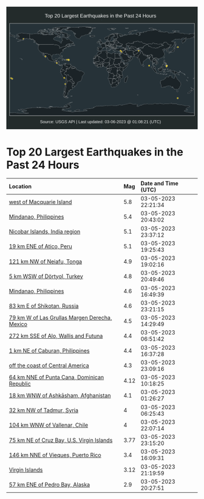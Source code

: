 ![Map](./map.png)

# Top 20 Largest Earthquakes in the Past 24 Hours

| Location | Mag | Date and Time (UTC) |
|:---|:---|:---|
| [west of Macquarie Island](https://earthquake.usgs.gov/earthquakes/eventpage/us7000jhir) | 5.8 | 03-05-2023 22:21:34 |
| [Mindanao, Philippines](https://earthquake.usgs.gov/earthquakes/eventpage/us7000jhi6) | 5.4 | 03-05-2023 20:43:02 |
| [Nicobar Islands, India region](https://earthquake.usgs.gov/earthquakes/eventpage/us7000jhj3) | 5.1 | 03-05-2023 23:37:12 |
| [19 km ENE of Atico, Peru](https://earthquake.usgs.gov/earthquakes/eventpage/us7000jhhu) | 5.1 | 03-05-2023 19:25:43 |
| [121 km NW of Neiafu, Tonga](https://earthquake.usgs.gov/earthquakes/eventpage/us7000jhhp) | 4.9 | 03-05-2023 19:02:16 |
| [5 km WSW of Dörtyol, Turkey](https://earthquake.usgs.gov/earthquakes/eventpage/us7000jhi7) | 4.8 | 03-05-2023 20:49:46 |
| [Mindanao, Philippines](https://earthquake.usgs.gov/earthquakes/eventpage/us7000jhhc) | 4.6 | 03-05-2023 16:49:39 |
| [83 km E of Shikotan, Russia](https://earthquake.usgs.gov/earthquakes/eventpage/us7000jhj0) | 4.6 | 03-05-2023 23:21:15 |
| [79 km W of Las Grullas Margen Derecha, Mexico](https://earthquake.usgs.gov/earthquakes/eventpage/us7000jhgu) | 4.5 | 03-05-2023 14:29:49 |
| [272 km SSE of Alo, Wallis and Futuna](https://earthquake.usgs.gov/earthquakes/eventpage/us7000jhfm) | 4.4 | 03-05-2023 06:51:42 |
| [1 km NE of Caburan, Philippines](https://earthquake.usgs.gov/earthquakes/eventpage/us7000jhh9) | 4.4 | 03-05-2023 16:37:28 |
| [off the coast of Central America](https://earthquake.usgs.gov/earthquakes/eventpage/us7000jhiw) | 4.3 | 03-05-2023 23:09:16 |
| [64 km NNE of Punta Cana, Dominican Republic](https://earthquake.usgs.gov/earthquakes/eventpage/pr2023064000) | 4.12 | 03-05-2023 10:18:25 |
| [18 km WNW of Ashkāsham, Afghanistan](https://earthquake.usgs.gov/earthquakes/eventpage/us7000jheb) | 4.1 | 03-05-2023 01:26:27 |
| [32 km NW of Tadmur, Syria](https://earthquake.usgs.gov/earthquakes/eventpage/us7000jhfy) | 4 | 03-05-2023 06:25:43 |
| [104 km WNW of Vallenar, Chile](https://earthquake.usgs.gov/earthquakes/eventpage/us7000jhil) | 4 | 03-05-2023 22:07:14 |
| [75 km NE of Cruz Bay, U.S. Virgin Islands](https://earthquake.usgs.gov/earthquakes/eventpage/pr2023064001) | 3.77 | 03-05-2023 23:15:20 |
| [146 km NNE of Vieques, Puerto Rico](https://earthquake.usgs.gov/earthquakes/eventpage/pr71398388) | 3.4 | 03-05-2023 16:09:31 |
| [Virgin Islands](https://earthquake.usgs.gov/earthquakes/eventpage/pr71398393) | 3.12 | 03-05-2023 21:19:59 |
| [57 km ENE of Pedro Bay, Alaska](https://earthquake.usgs.gov/earthquakes/eventpage/ak0232y6grzj) | 2.9 | 03-05-2023 20:27:51 |
